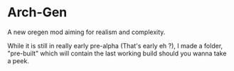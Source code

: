 # Arch-Gen
A new oregen mod aiming for realism and complexity.

While it is still in really early pre-alpha (That's early eh ?), I made a folder, "pre-built" which will contain the last working build should you wanna take a peek.